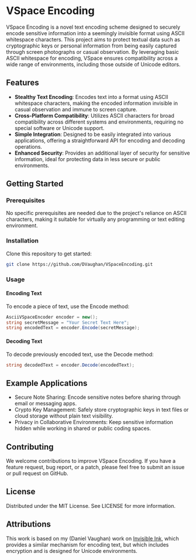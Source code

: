 # VSpace Encoding

VSpace Encoding is a novel text encoding scheme designed to securely encode sensitive information into a seemingly invisible format using ASCII whitespace characters. This project aims to protect textual data such as cryptographic keys or personal information from being easily captured through screen photographs or casual observation. By leveraging basic ASCII whitespace for encoding, VSpace ensures compatibility across a wide range of environments, including those outside of Unicode editors.

## Features

- **Stealthy Text Encoding**: Encodes text into a format using ASCII whitespace characters, making the encoded information invisible in casual observation and immune to screen capture.
- **Cross-Platform Compatibility**: Utilizes ASCII characters for broad compatibility across different systems and environments, requiring no special software or Unicode support.
- **Simple Integration**: Designed to be easily integrated into various applications, offering a straightforward API for encoding and decoding operations.
- **Enhanced Security**: Provides an additional layer of security for sensitive information, ideal for protecting data in less secure or public environments.

## Getting Started

### Prerequisites

No specific prerequisites are needed due to the project's reliance on ASCII characters, making it suitable for virtually any programming or text editing environment.

### Installation

Clone this repository to get started:

```bash
git clone https://github.com/DVaughan/VSpaceEncoding.git
```

### Usage

#### Encoding Text

To encode a piece of text, use the Encode method:

```cs
AsciiVSpaceEncoder encoder = new();
string secretMessage = "Your Secret Text Here";
string encodedText = encoder.Encode(secretMessage);
```

#### Decoding Text

To decode previously encoded text, use the Decode method:

```cs
string decodedText = encoder.Decode(encodedText);
```

## Example Applications

* Secure Note Sharing: Encode sensitive notes before sharing through email or messaging apps.
* Crypto Key Management: Safely store cryptographic keys in text files or cloud storage without plain text visibility.
* Privacy in Collaborative Environments: Keep sensitive information hidden while working in shared or public coding spaces.

## Contributing

We welcome contributions to improve VSpace Encoding. If you have a feature request, bug report, or a patch, please feel free to submit an issue or pull request on GitHub.

## License

Distributed under the MIT License. See LICENSE for more information.

## Attributions

This work is based on my (Daniel Vaughan) work on [Invisible Ink](https://github.com/DVaughan/InvisibleInk), which provides a similar mechanism
for encoding text, but which includes encryption and is designed for Unicode environments.
